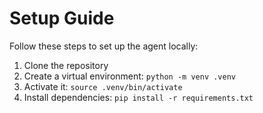# Setup Guide

Follow these steps to set up the agent locally:

1. Clone the repository
2. Create a virtual environment: `python -m venv .venv`
3. Activate it: `source .venv/bin/activate`
4. Install dependencies: `pip install -r requirements.txt`

